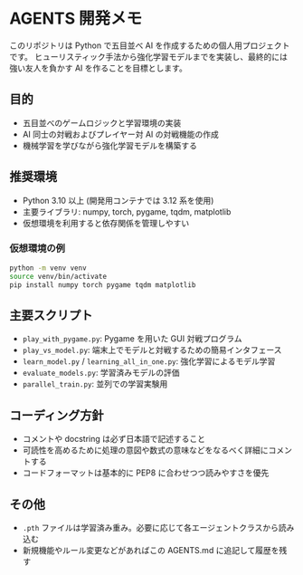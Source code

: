 # AGENTS 開発メモ

このリポジトリは Python で五目並べ AI を作成するための個人用プロジェクトです。
ヒューリスティック手法から強化学習モデルまでを実装し、最終的には強い友人を負かす AI を作ることを目標とします。

## 目的
- 五目並べのゲームロジックと学習環境の実装
- AI 同士の対戦およびプレイヤー対 AI の対戦機能の作成
- 機械学習を学びながら強化学習モデルを構築する

## 推奨環境
- Python 3.10 以上 (開発用コンテナでは 3.12 系を使用)
- 主要ライブラリ: numpy, torch, pygame, tqdm, matplotlib
- 仮想環境を利用すると依存関係を管理しやすい

### 仮想環境の例
```bash
python -m venv venv
source venv/bin/activate
pip install numpy torch pygame tqdm matplotlib
```

## 主要スクリプト
- `play_with_pygame.py`: Pygame を用いた GUI 対戦プログラム
- `play_vs_model.py`: 端末上でモデルと対戦するための簡易インタフェース
- `learn_model.py` / `learning_all_in_one.py`: 強化学習によるモデル学習
- `evaluate_models.py`: 学習済みモデルの評価
- `parallel_train.py`: 並列での学習実験用

## コーディング方針
- コメントや docstring は必ず日本語で記述すること
- 可読性を高めるために処理の意図や数式の意味などをなるべく詳細にコメントする
- コードフォーマットは基本的に PEP8 に合わせつつ読みやすさを優先

## その他
- `.pth` ファイルは学習済み重み。必要に応じて各エージェントクラスから読み込む
- 新規機能やルール変更などがあればこの AGENTS.md に追記して履歴を残す
